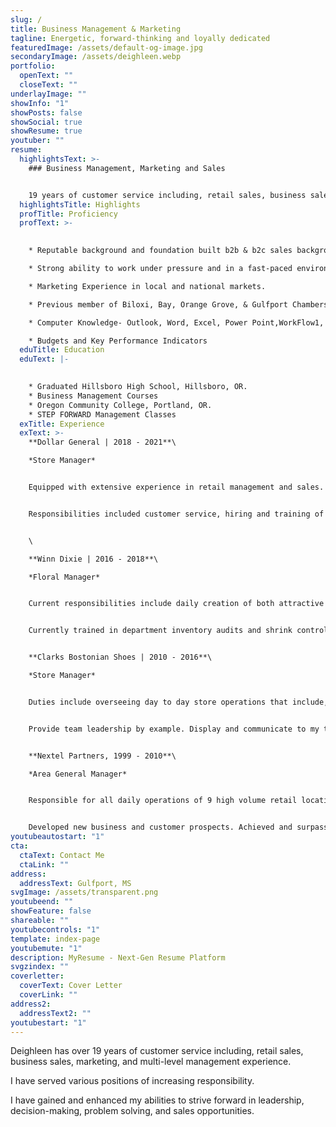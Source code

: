 ```yaml
---
slug: /
title: Business Management & Marketing
tagline: Energetic, forward-thinking and loyally dedicated
featuredImage: /assets/default-og-image.jpg
secondaryImage: /assets/deighleen.webp
portfolio:
  openText: ""
  closeText: ""
underlayImage: ""
showInfo: "1"
showPosts: false
showSocial: true
showResume: true
youtuber: ""
resume:
  highlightsText: >-
    ### Business Management, Marketing and Sales


    19 years of customer service including, retail sales, business sales, marketing, and multi-level management experience. I have served various positions of increasing responsibility. I have gained and enhanced my abilities to strive forward in leadership, decision-making, problem solving, and sales opportunities.
  highlightsTitle: Highlights
  profTitle: Proficiency
  profText: >-
    

    * Reputable background and foundation built b2b & b2c sales background.

    * Strong ability to work under pressure and in a fast-paced environment.

    * Marketing Experience in local and national markets.

    * Previous member of Biloxi, Bay, Orange Grove, & Gulfport Chambers. Civic Leader 2005.

    * Computer Knowledge- Outlook, Word, Excel, Power Point,WorkFlow1, IQ Matrix, Sta!Works, ADP, and M.A.X. (Payroll & Scheduling).

    * Budgets and Key Performance Indicators
  eduTitle: Education
  eduText: |-
    

    * Graduated Hillsboro High School, Hillsboro, OR.
    * Business Management Courses
    * Oregon Community College, Portland, OR.
    * STEP FORWARD Management Classes
  exTitle: Experience
  exText: >-
    **Dollar General | 2018 - 2021**\

    *Store Manager*


    Equipped with extensive experience in retail management and sales. Employs excellent leadership skills and multi-tasking strengths. Well versed in all aspects of running a high-end store, including opening and closing procedures, banking, merchandising and recruiting. 


    Responsibilities included customer service, hiring and training of sta!, opening/closing of store, cash and shrink management, P&L management, sales growth, vendor relations, ad sets, planner sets, and POG sets.


    \

    **Winn Dixie | 2016 - 2018**\

    *Floral Manager*


    Current responsibilities include daily creation of both attractive and profitable arrangements. Support given to General Manager with strong communication skills and strategic product merchandising.


    Currently trained in department inventory audits and shrink control using T.P.R methods. Other daily tasks include pricing accuracy, web and vendor ordering and knowledge of produce department procedures and expectations.


    **Clarks Bostonian Shoes | 2010 - 2016**\

    *Store Manager*


    Duties include overseeing day to day store operations that include, hiring, and coaching, analyzing sales, setting store goals, and achieving sales budgets.


    Provide team leadership by example. Display and communicate to my team, “World Class Service,” at all times to every guest, every day. Identify, prioritize, and delegate workloads. Ensure that all daily, weekly, and monthly store reports are met at deadline.


    **Nextel Partners, 1999 - 2010**\

    *Area General Manager*


    Responsible for all daily operations of 9 high volume retail locations & B2B Sales Team. Trained retail associates and business sales consultants. 


    Developed new business and customer prospects. Achieved and surpassed sales goals with Retail locations and with B2B customers for 6 consecutive years.
youtubeautostart: "1"
cta:
  ctaText: Contact Me
  ctaLink: ""
address:
  addressText: Gulfport, MS
svgImage: /assets/transparent.png
youtubeend: ""
showFeature: false
shareable: ""
youtubecontrols: "1"
template: index-page
youtubemute: "1"
description: MyResume - Next-Gen Resume Platform
svgzindex: ""
coverletter:
  coverText: Cover Letter
  coverLink: ""
address2:
  addressText2: ""
youtubestart: "1"
---
```

Deighleen has over 19 years of customer service including, retail sales, business sales, marketing, and multi-level management experience.

I have served various positions of increasing responsibility.

I have gained and enhanced my abilities to strive forward in leadership, decision-making, problem solving, and sales opportunities.